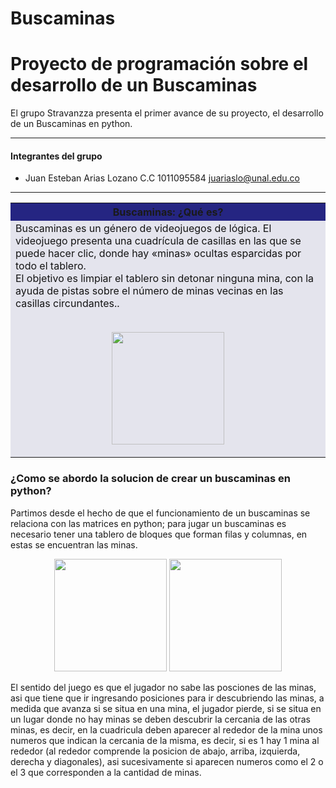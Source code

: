 # Buscaminas
# Proyecto de programación sobre el desarrollo de un Buscaminas 

El grupo Stravanzza presenta el primer avance de su proyecto, el desarrollo de un Buscaminas en python.

---
#### Integrantes del grupo

* Juan Esteban Arias Lozano
C.C 1011095584
juariaslo@unal.edu.co

---

<table cellspacing="1" bgcolor="">
	<tr bgcolor="#252582">
		<th><b>Buscaminas: ¿Qué es?</b></th>
	</tr>
	<tr bgcolor="#e4e4ed">
		<td style="color:#141414"> 
      Buscaminas es un género de videojuegos de lógica. El videojuego presenta una cuadrícula de casillas en las que se puede hacer clic, donde hay «minas» ocultas esparcidas por todo el tablero. <br>
      El objetivo es limpiar el tablero sin detonar ninguna mina, con la ayuda de pistas sobre el número de minas vecinas en las casillas circundantes..<br><br>
      <p align="center">
        <img src="https://www.ludoteka.com/img/juegos/buscaminas3.png" height="180">
      </p>
    </td>
  </tr>
</table>


### ¿Como se abordo la solucion de crear un buscaminas en python?
Partimos desde el hecho de que el funcionamiento de un buscaminas se relaciona con las matrices en python; para jugar un buscaminas es necesario tener una tablero de bloques que forman filas y columnas, en estas se encuentran las minas. 

<p align="center">
  <img src="https://encrypted-tbn0.gstatic.com/images?q=tbn:ANd9GcR2uE_vmb6-A35XfltEbnAQyrvBcCbxBP3Y4A&amp;s" height="180">
  <img src="https://play-lh.googleusercontent.com/eX5S3Tv3eSO1aWDMQ7MGRO1AaZM-mF0EvRbNsUM887kJVHj0aKv4GnDNj6ds_qvhpak" height="180">
</p>

El sentido del juego es que el jugador no sabe las posciones de las minas, asi que tiene que ir ingresando posiciones para ir descubriendo las minas, a medida que avanza si se situa en una mina, el jugador pierde, si se situa en un lugar donde no hay minas se deben descubrir la cercania de las otras minas, es decir, en la cuadricula deben aparecer al rededor de la mina unos numeros que indican la cercania de la misma, es decir, si es 1 hay 1 mina al rededor (al rededor comprende la posicion de abajo, arriba, izquierda, derecha y diagonales), asi sucesivamente si aparecen numeros como el 2 o el 3 que corresponden a la cantidad de minas.



